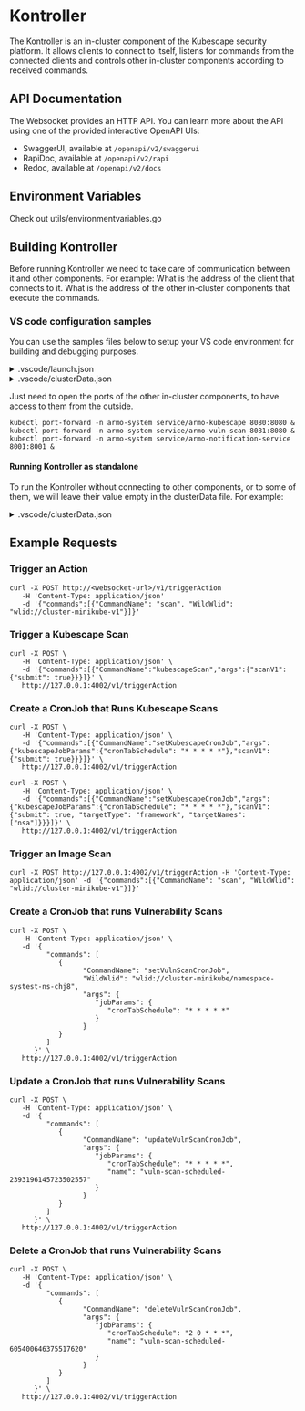 # Kontroller 

The Kontroller is an in-cluster component of the Kubescape security platform.
It allows clients to connect to itself, listens for commands from the connected clients and controls other in-cluster components according to received commands.


## API Documentation

The Websocket provides an HTTP API.
You can learn more about the API using one of the provided interactive OpenAPI UIs:
- SwaggerUI, available at `/openapi/v2/swaggerui`
- RapiDoc, available at `/openapi/v2/rapi`
- Redoc, available at `/openapi/v2/docs`


## Environment Variables

Check out utils/environmentvariables.go

## Building Kontroller

Before running Kontroller we need to take care of communication between it and other components.
For example:
What is the address of the client that connects to it.
What is the address of the other in-cluster components that execute the commands.

### VS code configuration samples

You can use the samples files below to setup your VS code environment for building and debugging purposes.

<details><summary>.vscode/launch.json</summary>

```json5
// .vscode/launch.json
{
    "version": "0.2.0",
    "configurations": [
        {
            "name": "Launch Package",
            "type": "go",
            "request": "launch",
            "mode": "auto",
            "program":  "${workspaceRoot}",
                 "env": {
                     "PORT": "4002",
                     "NAMESPACE": "armo-system",
                     "CONFIG": "${workspaceRoot}/.vscode/clusterData.json",
            },
            "args": [
                "-alsologtostderr", "-v=4", "2>&1"
            ]
        }
    ]
}
```
   We configure the Kontroller to listen to port 4002, and define the configuration in the clusterData.json file as shown below.
</details>

<details><summary>.vscode/clusterData.json</summary>

```json5
// .vscode/clusterData.json
{
    "notificationWSURL": "127.0.0.1:8001",
    "vulnScanURL": "127.0.0.1:8081",
    "kubescapeURL": "127.0.0.1:8080",
    "eventReceiverREST": "",
    "customerGUID": "12345-12345-12345-12345",
    "clusterName": "minikube-v1"
}
```
</details>

Just need to open the ports of the other in-cluster components, to have access to them from the outside.

    kubectl port-forward -n armo-system service/armo-kubescape 8080:8080 & 
    kubectl port-forward -n armo-system service/armo-vuln-scan 8081:8080 & 
    kubectl port-forward -n armo-system service/armo-notification-service 8001:8001 &
    
#### Running Kontroller  as standalone

To run the Kontroller without connecting to other components, or to some of them, we will leave their value empty in the clusterData file.
For example:
<details><summary>.vscode/clusterData.json</summary>

```json5
// .vscode/clusterData.json
{
    "notificationWSURL": "",
    "vulnScanURL": "",
    "kubescapeURL": "",
    "eventReceiverREST": "",
    "customerGUID": "12345-12345-12345-12345",
    "clusterName": "minikube-v1"
}
```
</details>


## Example Requests

### Trigger an Action

```
curl -X POST http://<websocket-url>/v1/triggerAction
   -H 'Content-Type: application/json'
   -d '{"commands":[{"CommandName": "scan", "WildWlid": "wlid://cluster-minikube-v1"}]}'
```

### Trigger a Kubescape Scan

```
curl -X POST \
   -H 'Content-Type: application/json' \
   -d '{"commands":[{"CommandName":"kubescapeScan","args":{"scanV1": {"submit": true}}}]}' \
   http://127.0.0.1:4002/v1/triggerAction
```

### Create a CronJob that Runs Kubescape Scans

```
curl -X POST \
   -H 'Content-Type: application/json' \
   -d '{"commands":[{"CommandName":"setKubescapeCronJob","args":{"kubescapeJobParams":{"cronTabSchedule": "* * * * *"},"scanV1": {"submit": true}}}]}' \
   http://127.0.0.1:4002/v1/triggerAction
```

```
curl -X POST \
   -H 'Content-Type: application/json' \
   -d '{"commands":[{"CommandName":"setKubescapeCronJob","args":{"kubescapeJobParams":{"cronTabSchedule": "* * * * *"},"scanV1": {"submit": true, "targetType": "framework", "targetNames": ["nsa"]}}}]}' \
   http://127.0.0.1:4002/v1/triggerAction
```

### Trigger an Image Scan

```
curl -X POST http://127.0.0.1:4002/v1/triggerAction -H 'Content-Type: application/json' -d '{"commands":[{"CommandName": "scan", "WildWlid": "wlid://cluster-minikube-v1"}]}'
```
   
### Create a CronJob that runs Vulnerability Scans

```
curl -X POST \
   -H 'Content-Type: application/json' \
   -d '{
         "commands": [
            {
                  "CommandName": "setVulnScanCronJob",
                  "WildWlid": "wlid://cluster-minikube/namespace-systest-ns-chj8",
                  "args": {
                     "jobParams": {
                        "cronTabSchedule": "* * * * *"
                     }
                  }
            }
         ]
      }' \
   http://127.0.0.1:4002/v1/triggerAction
```

### Update a CronJob that runs Vulnerability Scans

```
curl -X POST \
   -H 'Content-Type: application/json' \
   -d '{
         "commands": [
            {
                  "CommandName": "updateVulnScanCronJob",
                  "args": {
                     "jobParams": {
                        "cronTabSchedule": "* * * * *",
                        "name": "vuln-scan-scheduled-2393196145723502557"
                     }
                  }
            }
         ]
      }' \
   http://127.0.0.1:4002/v1/triggerAction
```

### Delete a CronJob that runs Vulnerability Scans

```
curl -X POST \
   -H 'Content-Type: application/json' \
   -d '{
         "commands": [
            {
                  "CommandName": "deleteVulnScanCronJob",
                  "args": {
                     "jobParams": {
                        "cronTabSchedule": "2 0 * * *",
                        "name": "vuln-scan-scheduled-605400646375517620"
                     }
                  }
            }
         ]
      }' \
   http://127.0.0.1:4002/v1/triggerAction
```

